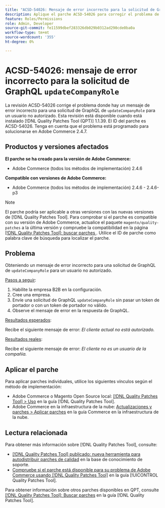 ```yaml
---
title: "ACSD-54026: Mensaje de error incorrecto para la solicitud de GraphQL updateCompanyRole"
description: Aplique el parche ACSD-54026 para corregir el problema de Adobe Commerce donde haya un mensaje de error incorrecto para una solicitud de GraphQL updateCompanyRole para un usuario no autorizado.
feature: Roles/Permissions
role: Admin, Developer
source-git-commit: fe11599dbef283326db029b0312ad290cde0ba0a
workflow-type: tm+mt
source-wordcount: '355'
ht-degree: 0%

---
```


# ACSD-54026: mensaje de error incorrecto para la solicitud de GraphQL `updateCompanyRole`

La revisión ACSD-54026 corrige el problema donde hay un mensaje de error incorrecto para una solicitud de GraphQL de `updateCompanyRole` para un usuario no autorizado. Esta revisión está disponible cuando está instalado [!DNL Quality Patches Tool (QPT)] 1.1.39. El ID del parche es ACSD-54026. Tenga en cuenta que el problema está programado para solucionarse en Adobe Commerce 2.4.7.

## Productos y versiones afectados

**El parche se ha creado para la versión de Adobe Commerce:**

* Adobe Commerce (todos los métodos de implementación) 2.4.6

**Compatible con versiones de Adobe Commerce:**

* Adobe Commerce (todos los métodos de implementación) 2.4.6 - 2.4.6-p3

>[!NOTE]
>
>El parche podría ser aplicable a otras versiones con las nuevas versiones de [!DNL Quality Patches Tool]. Para comprobar si el parche es compatible con su versión de Adobe Commerce, actualice el paquete `magento/quality-patches` a la última versión y compruebe la compatibilidad en la página [[!DNL Quality Patches Tool]: buscar parches ](https://experienceleague.adobe.com/tools/commerce-quality-patches/index.html). Utilice el ID de parche como palabra clave de búsqueda para localizar el parche.

## Problema

Obteniendo un mensaje de error incorrecto para una solicitud de GraphQL de `updateCompanyRole` para un usuario no autorizado.

<u>Pasos a seguir</u>:

1. Habilite la empresa B2B en la configuración.
1. Cree una empresa.
1. Envíe una solicitud de GraphQL `updateCompanyRole` sin pasar un token de portador o con un token de portador no válido.
1. Observe el mensaje de error en la respuesta de GraphQL.

<u>Resultados esperados</u>:

Recibe el siguiente mensaje de error: *El cliente actual no está autorizado.*

<u>Resultados reales</u>:

Recibe el siguiente mensaje de error: *El cliente no es un usuario de la compañía.*

## Aplicar el parche

Para aplicar parches individuales, utilice los siguientes vínculos según el método de implementación:

* Adobe Commerce o Magento Open Source local: [[!DNL Quality Patches Tool] > Uso](/help/tools/quality-patches-tool/usage.md) en la guía [!DNL Quality Patches Tool].
* Adobe Commerce en la infraestructura de la nube: [Actualizaciones y parches > Aplicar parches](https://experienceleague.adobe.com/docs/commerce-cloud-service/user-guide/develop/upgrade/apply-patches.html) en la guía Commerce en la infraestructura de la nube.

## Lectura relacionada

Para obtener más información sobre [!DNL Quality Patches Tool], consulte:

* [[!DNL Quality Patches Tool] publicado: nueva herramienta para autodistribuir parches de calidad](https://experienceleague.adobe.com/en/docs/commerce-knowledge-base/kb/announcements/commerce-announcements/magento-quality-patches-released-new-tool-to-self-serve-quality-patches) en la base de conocimiento de soporte.
* [Compruebe si el parche está disponible para su problema de Adobe Commerce usando [!DNL Quality Patches Tool]](/help/tools/quality-patches-tool/patches-available-in-qpt/check-patch-for-magento-issue-with-magento-quality-patches.md) en la guía [!UICONTROL Quality Patches Tool].


Para obtener información sobre otros parches disponibles en QPT, consulte [[!DNL Quality Patches Tool]: Buscar parches](https://experienceleague.adobe.com/tools/commerce-quality-patches/index.html) en la guía [!DNL Quality Patches Tool].
